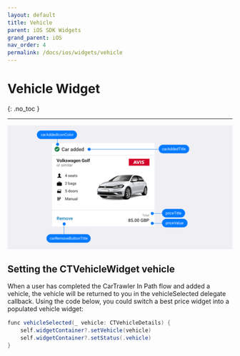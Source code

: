 ```yaml
---
layout: default
title: Vehicle
parent: iOS SDK Widgets
grand_parent: iOS
nav_order: 4
permalink: /docs/ios/widgets/vehicle
---
```


# Vehicle Widget

{: .no_toc }

---

![](/uploads/Pricing_Added_Generic_IOS.png)

## Setting the CTVehicleWidget vehicle

When a user has completed the CarTrawler In Path flow and added a vehicle, the vehicle will be returned to you in the vehicleSelected delegate callback. Using the code below, you could switch a best price widget into a populated vehicle widget: 

```java  
func vehicleSelected(_ vehicle: CTVehicleDetails) {
    self.widgetContainer?.setVehicle(vehicle)
    self.widgetContainer?.setStatus(.vehicle)
}
```